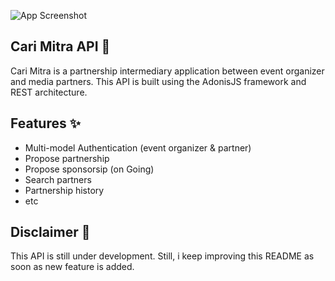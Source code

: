 ![App Screenshot](https://res.cloudinary.com/adonisjs/image/upload/q_100/v1558612869/adonis-readme_zscycu.jpg)

## Cari Mitra API 📝  
Cari Mitra is a partnership intermediary application between event organizer and media partners. This API is built using the AdonisJS framework and REST architecture.

## Features ✨
- Multi-model Authentication (event organizer & partner)
- Propose partnership
- Propose sponsorsip (on Going)
- Search partners
- Partnership history
- etc
    
## Disclaimer 🙂
This API is still under development. Still, i keep improving this README as soon as new feature is added.